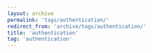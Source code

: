 ```yaml
---
layout: archive
permalink: 'tags/authentication/'
redirect_from: 'archive/tags/authentication/'
title: 'authentication'
tag: 'authentication'
---
```

